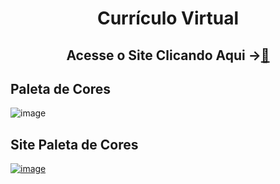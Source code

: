 <h1 align="center"> Currículo Virtual</h1>

<h2 align="center">Acesse o Site Clicando Aqui -><a href="https://luizlimam.github.io/Site-Curriculo-IW/">🌻</a> <h2>

  ## Paleta de Cores
![image](https://user-images.githubusercontent.com/79856769/143862645-9069436e-2003-4b38-a0ce-e0f69950f6a1.png)
  
  ## Site Paleta de Cores
<a href="https://www.color-hex.com/color-palette/1006089">![image](https://user-images.githubusercontent.com/79856769/143863504-7755bf62-914b-4dbb-9c85-62ec6c7be393.png)</a>

